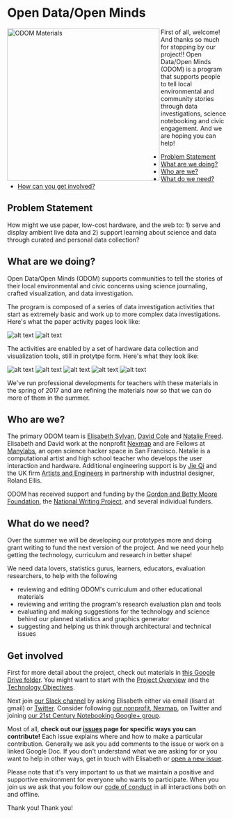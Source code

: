 # Open Data/Open Minds 

<p><img src="http://www.lisard.com/wp-content/uploads/2013/03/MakerFairemaerials.jpg" width=350 alt="ODOM Materials" align=left> 
First of all, welcome! And thanks so much for stopping by our project!! Open Data/Open Minds (ODOM) is a program that supports people to tell local environmental and community stories through data investigations, science notebooking and civic engagement. And we are hoping you can help! </p>

* [Problem Statement](#problem-statement)
* [What are we doing?](#what-are-we-doing)
* [Who are we?](#who-are-we)
* [What do we need?](#what-do-we-need)
* [How can you get involved?](#get-involved)

## Problem Statement
How might we use paper, low-cost hardware, and the web to: 1) serve and display ambient live data and 2) support learning about science and data through curated and personal data collection?

## What are we doing?
Open Data/Open Minds (ODOM) supports communities  to tell the stories of their local environmental and civic concerns using science journaling, crafted visualization, and data investigation.
 
The program is composed of a series of data investigation activities that start as extremely basic and work up to more complex data investigations. Here's what the paper activity pages look like:

![alt text](http://www.lisard.com/wp-content/uploads/2013/03/CreativeProcessWorksheet-174x174.png "Creative Process Worksheet")
![alt text](http://www.lisard.com/wp-content/uploads/2013/03/ResearchProcessWorksheet-174x174.png "Research Process Worksheet")

The activities are enabled by a set of hardware data collection and visualization tools, still in protytpe form. Here's what they look like:

![alt text](http://www.lisard.com/wp-content/uploads/2017/04/ODOMprototypeFrontCoverUSB-174x174.jpg "Science Journal")
![alt text](http://www.lisard.com/wp-content/uploads/2013/03/NataliesPrototypeTightCropWebSize-174x174.jpg "Data Collector")
![alt text](http://www.lisard.com/wp-content/uploads/2017/04/ODOMprototypePageTurn-174x174.jpg "Demonstrating Turning Pages in Journal Prototype") 
![alt text](http://www.lisard.com/wp-content/uploads/2017/04/ODOMprototypeUSBClipBoard-174x174.jpg "Clipboard Prototype Plugged In")
![alt text](http://www.lisard.com/wp-content/uploads/2017/04/ODOMprototypeLEDClipboard-174x174.jpg "Clipboard Prototype Example Vizualization")

We've run professional developments for teachers with these materials in the spring of 2017 and are refining the materials now so that we can do more of them in the summer. 

## Who are we?

The primary ODOM team is [Elisabeth Sylvan](http://lisard.com), [David Cole](http://cv2.com) and [Natalie Freed](http://nataliefreed.com). Elisabeth and David work at the nonprofit [Nexmap](http://www.nexmap.org) and are Fellows at [Manylabs](http://manylabs.org), an open science hacker space in San Francisco. Natalie is a computational artist and high school teacher who develops the user interaction and hardware. Additional engineering support is by [Jie Qi](http://technolojie.com/) and the UK firm [Artists and Engineers](http://artistsandengineers.co.uk) in partnership with industrial designer, Roland Ellis. 

ODOM has received support and funding by the [Gordon and Betty Moore Foundation](https://www.moore.org/), the [National Writing Project](https://www.nwp.org/), and several individual funders.

## What do we need?

Over the summer we will be developing our prototypes more and doing grant writing to fund the next version of the project. And we need your help getting the technology, curriculum and research in better shape!

We need data lovers, statistics gurus, learners, educators, evaluation researchers, to help with the following 

* reviewing and editing ODOM's curriculum and other educational materials
* reviewing and writing the program's research evaluation plan and tools
* evaluating and making suggestions for the technology and science behind our planned statistics and graphics generator 
* suggesting and helping us think through architectural and technical issues

## Get involved
First for more detail about the project, check out materials in [this Google Drive folder](https://drive.google.com/drive/folders/0B8MEcymBo7h8OUpHVkFBOG0xS0E?usp=sharing). You might want to start with the [Project Overview](https://docs.google.com/document/d/12yEp6Rg0VhgX0aM_Hl7zGy6DpqGKIa7Nn9O9P0VgFR0/edit?usp=sharing) and the [Technology Objectives](https://drive.google.com/open?id=1l1jCFNRfb0_I4zldiBTfecxD4fqWlZFUCq8y72VofPg). 

Next join [our Slack channel](http://opendataopenminds.slack.com) by asking Elisabeth  either via email (lisard at gmail) or [Twitter](https://twitter.com/lisard). Consider following [our nonprofit, Nexmap](http://twitter.com/sfnexmap), on Twitter and joining [our 21st Century Notebooking Google+ group](https://plus.google.com/u/0/communities/106297899247135466221?cfem=1).

Most of all, <b>check out our [issues](ISSUES.md) page for specific ways you can contribute!</b> Each issue explains where and how to make a particular contribution. Generally we ask you add comments to the issue or work on a linked Google Doc. If you don't understand what we are asking for or you want to help in other ways, get in touch with Elisabeth or [open a new issue](../../issues).

Please note that it's very important to us that we maintain a positive and supportive environment for everyone who wants to participate. When you join us we ask that you follow our [code of conduct](CODE_OF_CONDUCT.md) in all interactions both on and offline.

Thank you! Thank you!
